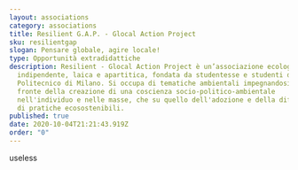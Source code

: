 ```yaml
---
layout: associations
category: associations
title: Resilient G.A.P. - Glocal Action Project
sku: resilientgap
slogan: Pensare globale, agire locale!
type: Opportunità extradidattiche
description: Resilient - Glocal Action Project è un’associazione ecologista
  indipendente, laica e apartitica, fondata da studentesse e studenti del
  Politecnico di Milano. Si occupa di tematiche ambientali impegnandosi sia sul
  fronte della creazione di una coscienza socio-politico-ambientale
  nell'individuo e nelle masse, che su quello dell'adozione e della diffusione
  di pratiche ecosostenibili.
published: true
date: 2020-10-04T21:21:43.919Z
order: "0"
---
```

useless